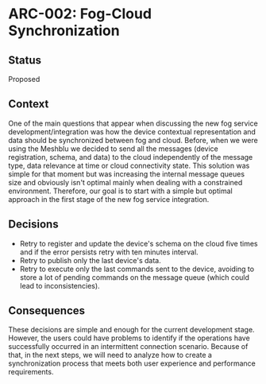 # ARC-002: Fog-Cloud Synchronization

## Status
Proposed

## Context

One of the main questions that appear when discussing the new fog service development/integration was how the device contextual representation and data should be synchronized between fog and cloud. Before, when we were using the Meshblu we decided to send all the messages (device registration, schema, and data) to the cloud independently of the message type, data relevance at time or cloud connectivity state. This solution was simple for that moment but was increasing the internal message queues size and obviously isn't optimal mainly when dealing with a constrained environment. Therefore, our goal is to start with a simple but optimal approach in the first stage of the new fog service integration.

## Decisions

* Retry to register and update the device's schema on the cloud five times and if the error persists retry with ten minutes interval.
* Retry to publish only the last device's data.
* Retry to execute only the last commands sent to the device, avoiding to store a lot of pending commands on the message queue (which could lead to inconsistencies).

## Consequences

These decisions are simple and enough for the current development stage. However, the users could have problems to identify if the operations have successfully occurred in an intermittent connection scenario. Because of that, in the next steps, we will need to analyze how to create a synchronization process that meets both user experience and performance requirements.
